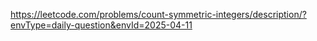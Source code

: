 https://leetcode.com/problems/count-symmetric-integers/description/?envType=daily-question&envId=2025-04-11
